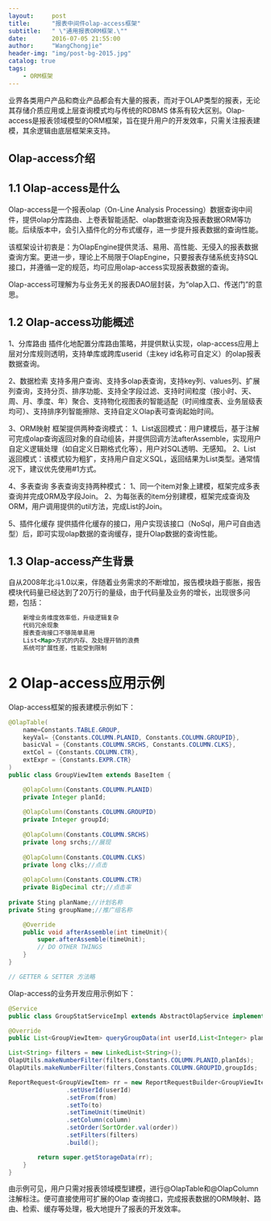 ```yaml
---
layout:     post
title:      "报表中间件olap-access框架"
subtitle:   " \"通用报表ORM框架.\""
date:       2016-07-05 21:55:00
author:     "WangChongjie"
header-img: "img/post-bg-2015.jpg"
catalog: true
tags:
    - ORM框架
---
```

业界各类用户产品和商业产品都会有大量的报表，而对于OLAP类型的报表，无论其存储介质应用或上层查询模式均与传统的RDBMS
体系有较大区别。Olap-access是报表领域模型的ORM框架，旨在提升用户的开发效率，只需关注报表建模，其余逻辑由底层框架来支持。

## Olap-access介绍

## 1.1 Olap-access是什么
Olap-access是一个报表olap（On-Line Analysis Processing）数据查询中间件，提供olap分库路由、上卷表智能适配、olap数据查询及报表数据ORM等功能。后续版本中，会引入插件化的分布式缓存，进一步提升报表数据的查询性能。

该框架设计初衷是：为OlapEngine提供灵活、易用、高性能、无侵入的报表数据查询方案。更进一步，理论上不局限于OlapEngine，只要报表存储系统支持SQL接口，并遵循一定的规范，均可应用olap-access实现报表数据的查询。

Olap-access可理解为与业务无关的报表DAO层封装，为“olap入口、传送门”的意思。

## 1.2 Olap-access功能概述
1、分库路由
插件化地配置分库路由策略，并提供默认实现，olap-access应用上层对分库规则透明，支持单库或跨库userid（主key id名称可自定义）的olap报表数据查询。

2、数据检索
支持多用户查询、支持多olap表查询，支持key列、values列、扩展列查询，支持分页、排序功能、支持全字段过滤、支持时间粒度（按小时、天、周、月、季度、年）聚合、支持物化视图表的智能适配（时间维度表、业务层级表均可）、支持排序列智能擦除、支持自定义Olap表可查询起始时间。

3、ORM映射
框架提供两种查询模式：
1、List<Obj>返回模式：用户建模后，基于注解可完成olap查询返回对象的自动组装，并提供回调方法afterAssemble，实现用户自定义逻辑处理（如自定义日期格式化等），用户对SQL透明、无感知。
2、List<Map>返回模式：该模式较为粗犷，支持用户自定义SQL，返回结果为List<Map>类型。通常情况下，建议优先使用#1方式。

4、多表查询
多表查询支持两种模式：
1、同一个item对象上建模，框架完成多表查询并完成ORM及字段Join。
2、为每张表的item分别建模，框架完成查询及ORM，用户调用提供的util方法，完成List<obj>的Join。

5、插件化缓存
提供插件化缓存的接口，用户实现该接口（NoSql，用户可自由选型）后，即可实现olap数据的查询缓存，提升Olap数据的查询性能。

## 1.3 Olap-access产生背景
自从2008年北斗1.0以来，伴随着业务需求的不断增加，报告模块趋于膨胀，报告模块代码量已经达到了20万行的量级，由于代码量及业务的增长，出现很多问题，包括：

```xml
	新增业务维度效率低，升级逻辑复杂
	代码冗余现象
	报表查询接口不够简单易用
	List<Map>方式的内存、及处理开销的浪费
	系统可扩展性差，性能受到限制
```

# 2 Olap-access应用示例

Olap-access框架的报表建模示例如下：

```java
@OlapTable(
	name=Constants.TABLE.GROUP, 
	keyVal= {Constants.COLUMN.PLANID, Constants.COLUMN.GROUPID}, 
	basicVal = {Constants.COLUMN.SRCHS, Constants.COLUMN.CLKS},
	extCol = {Constants.COLUMN.CTR}, 
	extExpr = {Constants.EXPR.CTR}
)
public class GroupViewItem extends BaseItem {	

	@OlapColumn(Constants.COLUMN.PLANID)
	private Integer planId;
	
	@OlapColumn(Constants.COLUMN.GROUPID)
	private Integer groupId;
	
	@OlapColumn(Constants.COLUMN.SRCHS)
	private long srchs;//展现
	
	@OlapColumn(Constants.COLUMN.CLKS)
	private long clks;//点击
	
	@OlapColumn(Constants.COLUMN.CTR)
	private BigDecimal ctr;//点击率
	
private Sting planName;//计划名称
private Sting groupName;//推广组名称

	@Override
	public void afterAssemble(int timeUnit){
		super.afterAssemble(timeUnit);
		// DO OTHER THINGS
	}
}

// GETTER & SETTER 方法略
```

Olap-access的业务开发应用示例如下：

```java
@Service
public class GroupStatServiceImpl extends AbstractOlapService implements GroupStatService {

@Override
public List<GroupViewItem> queryGroupData(int userId,List<Integer> planIds, List<Integer> groupIds, Date from, Date to,String column, int order, int timeUnit) {

List<String> filters = new LinkedList<String>();
OlapUtils.makeNumberFilter(filters,Constants.COLUMN.PLANID,planIds);
OlapUtils.makeNumberFilter(filters,Constants.COLUMN.GROUPID,groupIds;

ReportRequest<GroupViewItem> rr = new ReportRequestBuilder<GroupViewItem>(){}
				.setUserId(userId)
				.setFrom(from)
				.setTo(to)
				.setTimeUnit(timeUnit)
				.setColumn(column)
				.setOrder(SortOrder.val(order))
				.setFilters(filters)
				.build();

		return super.getStorageData(rr);
	}
}
```

由示例可见，用户只需对报表领域模型建模，进行@OlapTable和@OlapColumn注解标注。便可直接使用可扩展的Olap
查询接口，完成报表数据的ORM映射、路由、检索、缓存等处理，极大地提升了报表的开发效率。